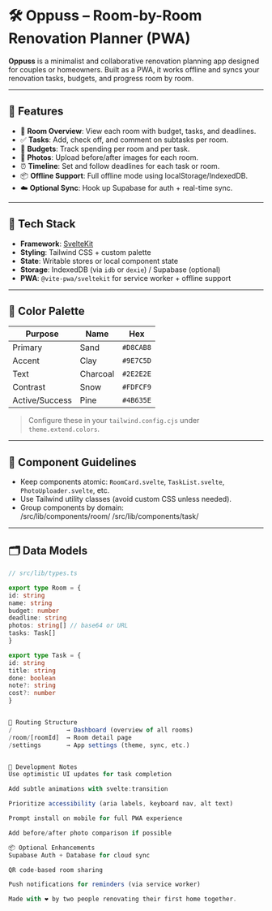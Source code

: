 # 🛠️ Oppuss – Room-by-Room Renovation Planner (PWA)

**Oppuss** is a minimalist and collaborative renovation planning app designed for couples or homeowners. Built as a PWA, it works offline and syncs your renovation tasks, budgets, and progress room by room.

---

## 📐 Features

-   🏡 **Room Overview**: View each room with budget, tasks, and deadlines.
-   ✅ **Tasks**: Add, check off, and comment on subtasks per room.
-   💸 **Budgets**: Track spending per room and per task.
-   📸 **Photos**: Upload before/after images for each room.
-   ⏰ **Timeline**: Set and follow deadlines for each task or room.
-   📦 **Offline Support**: Full offline mode using localStorage/IndexedDB.
-   ☁️ **Optional Sync**: Hook up Supabase for auth + real-time sync.

---

## 🧠 Tech Stack

-   **Framework**: [SvelteKit](https://kit.svelte.dev/)
-   **Styling**: Tailwind CSS + custom palette
-   **State**: Writable stores or local component state
-   **Storage**: IndexedDB (via `idb` or `dexie`) / Supabase (optional)
-   **PWA**: `@vite-pwa/sveltekit` for service worker + offline support

---

## 🎨 Color Palette

| Purpose        | Name     | Hex       |
| -------------- | -------- | --------- |
| Primary        | Sand     | `#D8CAB8` |
| Accent         | Clay     | `#9E7C5D` |
| Text           | Charcoal | `#2E2E2E` |
| Contrast       | Snow     | `#FDFCF9` |
| Active/Success | Pine     | `#4B635E` |

> Configure these in your `tailwind.config.cjs` under `theme.extend.colors`.

---

## 🧱 Component Guidelines

-   Keep components atomic: `RoomCard.svelte`, `TaskList.svelte`, `PhotoUploader.svelte`, etc.
-   Use Tailwind utility classes (avoid custom CSS unless needed).
-   Group components by domain:  
    /src/lib/components/room/ /src/lib/components/task/


---

## 🗂️ Data Models

```ts
// src/lib/types.ts

export type Room = {
id: string
name: string
budget: number
deadline: string
photos: string[] // base64 or URL
tasks: Task[]
}

export type Task = {
id: string
title: string
done: boolean
note?: string
cost?: number
}


🧭 Routing Structure
/               → Dashboard (overview of all rooms)
/room/[roomId]  → Room detail page
/settings       → App settings (theme, sync, etc.)


🧰 Development Notes
Use optimistic UI updates for task completion

Add subtle animations with svelte:transition

Prioritize accessibility (aria labels, keyboard nav, alt text)

Prompt install on mobile for full PWA experience

Add before/after photo comparison if possible

📦 Optional Enhancements
Supabase Auth + Database for cloud sync

QR code-based room sharing

Push notifications for reminders (via service worker)

Made with ❤️ by two people renovating their first home together.
```
